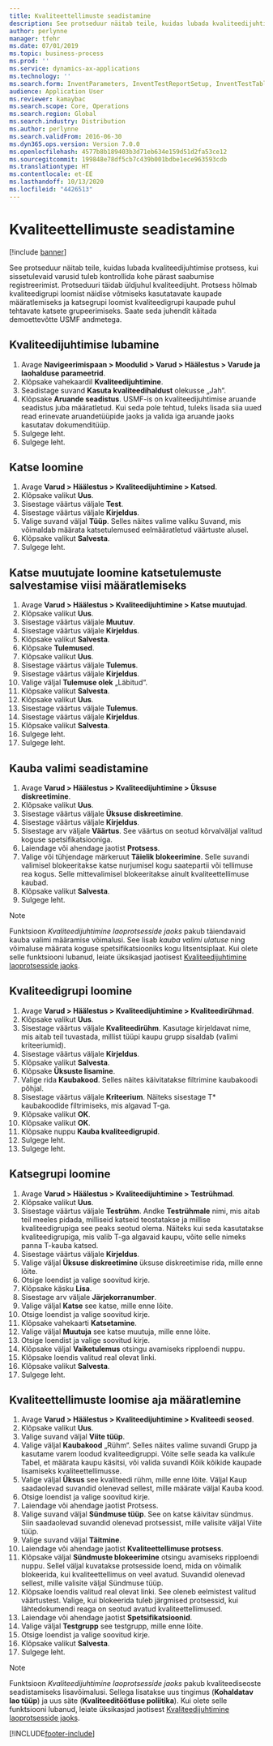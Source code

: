 ```yaml
---
title: Kvaliteettellimuste seadistamine
description: See protseduur näitab teile, kuidas lubada kvaliteedijuhtimise protsess, kui sissetulevaid varusid tuleb kontrollida kohe pärast saabumise registreerimist.
author: perlynne
manager: tfehr
ms.date: 07/01/2019
ms.topic: business-process
ms.prod: ''
ms.service: dynamics-ax-applications
ms.technology: ''
ms.search.form: InventParameters, InventTestReportSetup, InventTestTable, DefaultDashboard, InventTestVariable, InventTestVariableOutcome, InventItemSampling, InventTestQualityGroup, InventTestItemQualityGroupAdd, SysQueryForm, InventTestItemQualityGroup, InventTestGroup, InventTestAssociationTable
audience: Application User
ms.reviewer: kamaybac
ms.search.scope: Core, Operations
ms.search.region: Global
ms.search.industry: Distribution
ms.author: perlynne
ms.search.validFrom: 2016-06-30
ms.dyn365.ops.version: Version 7.0.0
ms.openlocfilehash: 4577b8b189403b3d71eb634e159d51d2fa53ce12
ms.sourcegitcommit: 199848e78df5cb7c439b001bdbe1ece963593cdb
ms.translationtype: HT
ms.contentlocale: et-EE
ms.lasthandoff: 10/13/2020
ms.locfileid: "4426513"
---
```

# <a name="set-up-quality-orders"></a>Kvaliteettellimuste seadistamine

[!include [banner](../../includes/banner.md)]

See protseduur näitab teile, kuidas lubada kvaliteedijuhtimise protsess, kui sissetulevaid varusid tuleb kontrollida kohe pärast saabumise registreerimist. Protseduuri täidab üldjuhul kvaliteedijuht. Protsess hõlmab kvaliteedigrupi loomist näidise võtmiseks kasutatavate kaupade määratlemiseks ja katsegrupi loomist kvaliteedigrupi kaupade puhul tehtavate katsete grupeerimiseks. Saate seda juhendit käitada demoettevõtte USMF andmetega.


## <a name="enable-quality-management"></a>Kvaliteedijuhtimise lubamine
1. Avage **Navigeerimispaan > Moodulid > Varud > Häälestus > Varude ja laohalduse parameetrid**.
2. Klõpsake vahekaardil **Kvaliteedijuhtimine**.
3. Seadistage suvand **Kasuta kvaliteedihaldust** olekusse „Jah“.
4. Klõpsake **Aruande seadistus**. USMF-is on kvaliteedijuhtimise aruande seadistus juba määratletud. Kui seda pole tehtud, tuleks lisada siia uued read erinevate aruandetüüpide jaoks ja valida iga aruande jaoks kasutatav dokumenditüüp.  
5. Sulgege leht.
6. Sulgege leht.

## <a name="create-a-test"></a>Katse loomine
1. Avage **Varud > Häälestus > Kvaliteedijuhtimine > Katsed**.
2. Klõpsake valikut **Uus**.
3. Sisestage väärtus väljale **Test**.
4. Sisestage väärtus väljale **Kirjeldus**.
5. Valige suvand väljal **Tüüp**. Selles näites valime valiku Suvand, mis võimaldab määrata katsetulemused eelmääratletud väärtuste alusel.  
6. Klõpsake valikut **Salvesta**.
7. Sulgege leht.

## <a name="create-test-variables-to-define-the-way-test-results-are-recorded"></a>Katse muutujate loomine katsetulemuste salvestamise viisi määratlemiseks
1. Avage **Varud > Häälestus > Kvaliteedijuhtimine > Katse muutujad**.
2. Klõpsake valikut **Uus**.
3. Sisestage väärtus väljale **Muutuv**.
4. Sisestage väärtus väljale **Kirjeldus**.
5. Klõpsake valikut **Salvesta**.
6. Klõpsake **Tulemused**.
7. Klõpsake valikut **Uus**.
8. Sisestage väärtus väljale **Tulemus**.
9. Sisestage väärtus väljale **Kirjeldus**.
10. Valige väljal **Tulemuse olek** „Läbitud“.
11. Klõpsake valikut **Salvesta**.
12. Klõpsake valikut **Uus**.
13. Sisestage väärtus väljale **Tulemus**.
14. Sisestage väärtus väljale **Kirjeldus**.
15. Klõpsake valikut **Salvesta**.
16. Sulgege leht.
17. Sulgege leht.

## <a name="set-up-item-sampling"></a>Kauba valimi seadistamine
1. Avage **Varud > Häälestus > Kvaliteedijuhtimine > Üksuse diskreetimine**.
2. Klõpsake valikut **Uus**.
3. Sisestage väärtus väljale **Üksuse diskreetimine**.
4. Sisestage väärtus väljale **Kirjeldus**.
5. Sisestage arv väljale **Väärtus**. See väärtus on seotud kõrvalväljal valitud koguse spetsifikatsiooniga.  
6. Laiendage või ahendage jaotist **Protsess**.
7. Valige või tühjendage märkeruut **Täielik blokeerimine**. Selle suvandi valimisel blokeeritakse katse nurjumisel kogu saatepartii või tellimuse rea kogus. Selle mittevalimisel blokeeritakse ainult kvaliteettellimuse kaubad.  
8. Klõpsake valikut **Salvesta**.
9. Sulgege leht.

> [!NOTE]
> Funktsioon *Kvaliteedijuhtimine laoprotsesside jaoks* pakub täiendavaid kauba valimi määramise võimalusi. See lisab *kauba valimi ulatuse* ning võimaluse määrata koguse spetsifikatsiooniks kogu litsentsiplaat. Kui olete selle funktsiooni lubanud, leiate üksikasjad jaotisest [Kvaliteedijuhtimine laoprotsesside jaoks](../quality-management-for-warehouses-processes.md).

## <a name="create-a-quality-group"></a>Kvaliteedigrupi loomine
1. Avage **Varud > Häälestus > Kvaliteedijuhtimine > Kvaliteedirühmad**.
2. Klõpsake valikut **Uus**.
3. Sisestage väärtus väljale **Kvaliteedirühm**. Kasutage kirjeldavat nime, mis aitab teil tuvastada, millist tüüpi kaupu grupp sisaldab (valimi kriteeriumid).  
4. Sisestage väärtus väljale **Kirjeldus**.
5. Klõpsake valikut **Salvesta**.
6. Klõpsake **Üksuste lisamine**.
7. Valige rida **Kaubakood**. Selles näites käivitatakse filtrimine kaubakoodi põhjal.  
8. Sisestage väärtus väljale **Kriteerium**. Näiteks sisestage T* kaubakoodide filtrimiseks, mis algavad T-ga.  
9. Klõpsake valikut **OK**.
10. Klõpsake valikut **OK**.
11. Klõpsake nuppu **Kauba kvaliteedigrupid**.
12. Sulgege leht.
13. Sulgege leht.

## <a name="create-a-test-group"></a>Katsegrupi loomine
1. Avage **Varud > Häälestus > Kvaliteedijuhtimine > Testrühmad**.
2. Klõpsake valikut **Uus**.
3. Sisestage väärtus väljale **Testrühm**. Andke **Testrühmale** nimi, mis aitab teil meeles pidada, milliseid katseid teostatakse ja millise kvaliteedigrupiga see peaks seotud olema. Näiteks kui seda kasutatakse kvaliteedigrupiga, mis valib T-ga algavaid kaupu, võite selle nimeks panna T-kauba katsed.  
4. Sisestage väärtus väljale **Kirjeldus**.
5. Valige väljal **Üksuse diskreetimine** üksuse diskreetimise rida, mille enne lõite.
6. Otsige loendist ja valige soovitud kirje.
7. Klõpsake käsku **Lisa**.
8. Sisestage arv väljale **Järjekorranumber**.
9. Valige väljal **Katse** see katse, mille enne lõite.
10. Otsige loendist ja valige soovitud kirje.
11. Klõpsake vahekaarti **Katsetamine**.
12. Valige väljal **Muutuja** see katse muutuja, mille enne lõite.
13. Otsige loendist ja valige soovitud kirje.
14. Klõpsake väljal **Vaiketulemus** otsingu avamiseks ripploendi nuppu.
15. Klõpsake loendis valitud real olevat linki.
16. Klõpsake valikut **Salvesta**.
17. Sulgege leht.

## <a name="define-when-quality-orders-will-be-created"></a>Kvaliteettellimuste loomise aja määratlemine
1. Avage **Varud > Häälestus > Kvaliteedijuhtimine > Kvaliteedi seosed**.
2. Klõpsake valikut **Uus**.
3. Valige suvand väljal **Viite tüüp**.
4. Valige väljal **Kaubakood** „Rühm“. Selles näites valime suvandi Grupp ja kasutame varem loodud kvaliteedigruppi. Võite selle seada ka valikule Tabel, et määrata kaupu käsitsi, või valida suvandi Kõik kõikide kaupade lisamiseks kvaliteettellimusse.  
5. Valige väljal **Üksus** see kvaliteedi rühm, mille enne lõite. Väljal Kaup saadaolevad suvandid olenevad sellest, mille määrate väljal Kauba kood.  
6. Otsige loendist ja valige soovitud kirje.
7. Laiendage või ahendage jaotist Protsess.
8. Valige suvand väljal **Sündmuse tüüp**. See on katse käivitav sündmus. Siin saadaolevad suvandid olenevad protsessist, mille valisite väljal Viite tüüp.  
9. Valige suvand väljal **Täitmine**.
10. Laiendage või ahendage jaotist **Kvaliteettellimuse protsess**.
11. Klõpsake väljal **Sündmuste blokeerimine** otsingu avamiseks ripploendi nuppu. Sellel väljal kuvatakse protsesside loend, mida on võimalik blokeerida, kui kvaliteettellimus on veel avatud. Suvandid olenevad sellest, mille valisite väljal Sündmuse tüüp.  
12. Klõpsake loendis valitud real olevat linki. See oleneb eelmistest valitud väärtustest. Valige, kui blokeerida tuleb järgmised protsessid, kui lähtedokumendi reaga on seotud avatud kvaliteettellimused.  
13. Laiendage või ahendage jaotist **Spetsifikatsioonid**.
14. Valige väljal **Testgrupp** see testgrupp, mille enne lõite.
15. Otsige loendist ja valige soovitud kirje.
16. Klõpsake valikut **Salvesta**.
17. Sulgege leht.

> [!NOTE]
> Funktsioon *Kvaliteedijuhtimine laoprotsesside jaoks* pakub kvaliteediseoste seadistamiseks lisavõimalusi. Sellega lisatakse uus tingimus (**Kohaldatav lao tüüp**) ja uus säte (**Kvaliteeditöötluse poliitika**). Kui olete selle funktsiooni lubanud, leiate üksikasjad jaotisest [Kvaliteedijuhtimine laoprotsesside jaoks](../quality-management-for-warehouses-processes.md).

[!INCLUDE[footer-include](../../../includes/footer-banner.md)]